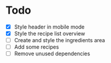 # Todo

- [x] Style header in mobile mode
- [x] Style the recipe list overview
- [ ] Create and style the ingredients area
- [ ] Add some recipes
- [ ] Remove unused dependencies
